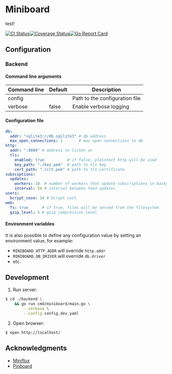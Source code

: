 # Miniboard 

test!

[![CI Status](https://github.com/ngalaiko/miniboard/workflows/CI/badge.svg)](https://github.com/ngalaiko/miniboard/actions)[![Coverage Status](https://coveralls.io/repos/github/ngalaiko/miniboard/badge.svg?branch=master)](https://coveralls.io/github/ngalaiko/miniboard?branch=master)[![Go Report Card](https://goreportcard.com/badge/github.com/ngalaiko/miniboard)](https://goreportcard.com/report/github.com/ngalaiko/miniboard)

## Configuration

### Backend

#### Command line arguments

| Command line            | Default                  | Description                    |
| ----------------------- | ------------------------ | ------------------------------ |
| config                  |                          | Path to the configuration file |
| verbose                 | false                    | Enable verbose logging         |

#### Configuration file

```yaml
db:
  addr: "sqlite3://db.sqilite3" # db address
  max_open_connections: 1       # max open connections to db
http:
  addr: ":8080" # address to listen on
  tls:
    enabled: true          # if false, plaintext http will be used
    key_path: "./key.pem"  # path to tls key
    cert_path: "./crt.pem" # path to tls certificate
subsciptions:
  updates:
    workers: 10  # number of workers that update subscriptions in background
    interval: 5m # interval between feed updates
users:
  bcrypt_cose: 14 # bcrypt cost
web:
  fs: true      # if true, files will be served from the filesystem
  gzip_level: 5 # gzip compression level
```

#### Environment variables

It is also possible to define any configuration value by setting an environment value, for example:

* `MINIBOARD_HTTP_ADDR` will override `http.addr`
* `MINIBOARD_DB_DRIVER` will override `db.driver`
* etc.

## Development

1. Run server:

```bash
$ cd ./backend \
    && go run cmd/miniboard/main.go \
        --verbose \
        --config config.dev.yaml
```

2. Open browser:

```
$ open http://localhost/
```

## Acknowledgments 

* [Miniflux](https://miniflux.app)
* [Pinboard](https://pinboard.in)
